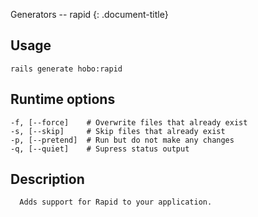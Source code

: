 Generators -- rapid
{: .document-title}


## Usage

    

    rails generate hobo:rapid


## Runtime options

    

    -f, [--force]    # Overwrite files that already exist
    -s, [--skip]     # Skip files that already exist
    -p, [--pretend]  # Run but do not make any changes
    -q, [--quiet]    # Supress status output


## Description

    


      Adds support for Rapid to your application.
